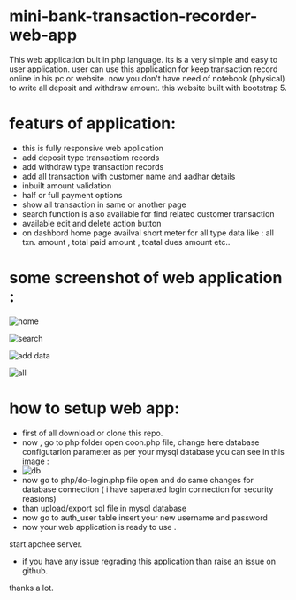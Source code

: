 # mini-bank-transaction-recorder-web-app
This web application buit in php language. its is a very simple and easy to user application. user can use this application for keep transaction record online in his pc or website. now you don't have  need of notebook (physical) to write all  deposit and withdraw amount. this website built with bootstrap 5.

# featurs of application:
   * this is fully responsive web application 
   * add deposit type transactiom records
   * add withdraw type transaction records
   * add all transaction with customer name and aadhar details
   * inbuilt amount validation
   * half or full payment options
   * show all transaction in same  or another page
   * search function is also available for find related customer transaction 
   * available edit and delete action button 
   * on dashbord home page availval short meter for all type  data like : all txn.  amount , total paid amount , toatal dues amount etc..

# some screenshot of web application :
  ![home](https://user-images.githubusercontent.com/49394996/164953231-43760317-a345-4ccd-891f-8bdb9ecad3d8.png)
  
  ![search](https://user-images.githubusercontent.com/49394996/164953261-88667258-11ab-4cc3-bb68-9219cd3bcd3d.png)


  ![add data](https://user-images.githubusercontent.com/49394996/164953268-f006bbdc-25cb-44e7-9b61-bd8670bb63cf.png)
  
  ![all](https://user-images.githubusercontent.com/49394996/164953280-25733df7-12c7-49a0-b4ce-e36622c7b485.png)

# how to setup web app:
 * first of all download or clone this repo.
 * now , go to php folder open coon.php file, change here database configutarion parameter as per your mysql database you can see in this image :
 * ![db](https://user-images.githubusercontent.com/49394996/164953680-5ce81403-c802-4574-892e-4adefb0ef3a3.png)
 * now go to php/do-login.php file  open and do same changes for database connection ( i have saperated login connection for security reasions)
 * than upload/export sql file in mysql database 
 * now go to auth_user table insert your new username and password 
 * now your web application is ready to use . 

start apchee server.



* if you have any issue regrading this application than raise an issue on github.

thanks a lot.
